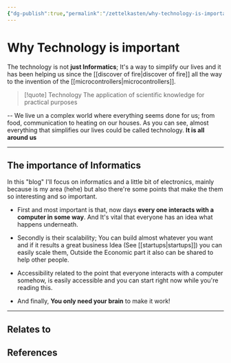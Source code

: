 ```yaml
---
{"dg-publish":true,"permalink":"/zettelkasten/why-technology-is-important/","title":"Why Technology is important","tags":["status/todo","core/tech"],"noteIcon":"","created":"2023-10-10T15:38:08.385+01:00"}
---
```



# Why Technology is important


The technology is not **just Informatics**; It's a way to simplify our lives and  it has been helping us since the [[discover of fire\|discover of fire]] all the way to the invention of the [[microcontrollers\|microcontrollers]].   

> [!quote] Technology
>  The application of scientific knowledge for practical purposes

--
We live un a complex world where everything seems done for us; from food, communication to heating on our houses. As you can see, almost everything that simplifies our lives could be called technology. **It is all around us** 

---


## The importance of Informatics


In this "blog" I'll focus on informatics and a little bit of electronics, mainly because is my area (hehe) but also there're some points that make the them so interesting and so important.

- First and most important is that, now days **every one interacts with a computer in some way**.  And It's vital that everyone has an idea what happens underneath. 

- Secondly is their scalability; You can build almost whatever you want and if it results a great business Idea (See [[startups\|startups]]) you can easily scale them, Outside the Economic part it also can be shared to help other people.

- Accessibility related to the point that everyone interacts with a computer somehow, is easily accessible and you can start right now while you're reading this. 

- And finally, **You only need your brain** to make it work!

---



## Relates to
## References
